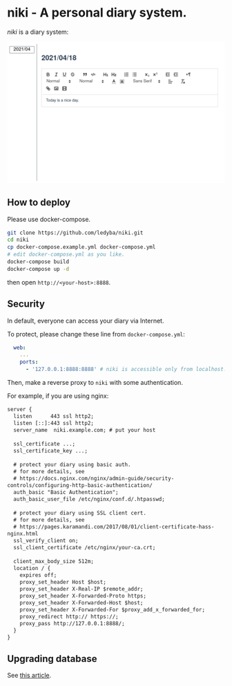 # niki - A personal diary system.

*niki* is a diary system:

[![screenshot.png](screenshot.png)](screenshot.png)

## How to deploy

Please use docker-compose.

```sh
git clone https://github.com/ledyba/niki.git
cd niki
cp docker-compose.example.yml docker-compose.yml
# edit docker-compose.yml as you like.
docker-compose build
docker-compose up -d
```

then open `http://<your-host>:8888`.

## Security

In default, everyone can access your diary via Internet.

To protect, please change these line from `docker-compose.yml`:
```yaml
  web:
    ...
    ports:
      - '127.0.0.1:8888:8888' # niki is accessible only from localhost.
```

Then, make a reverse proxy to `niki` with some authentication.

For example, if you are using nginx:

```
server {
  listen      443 ssl http2;
  listen [::]:443 ssl http2;
  server_name  niki.example.com; # put your host

  ssl_certificate ...;
  ssl_certificate_key ...;

  # protect your diary using basic auth.
  # for more details, see
  # https://docs.nginx.com/nginx/admin-guide/security-controls/configuring-http-basic-authentication/
  auth_basic "Basic Authentication";
  auth_basic_user_file /etc/nginx/conf.d/.htpasswd;

  # protect your diary using SSL client cert.
  # for more details, see
  # https://pages.karamandi.com/2017/08/01/client-certificate-hass-nginx.html
  ssl_verify_client on;
  ssl_client_certificate /etc/nginx/your-ca.crt;

  client_max_body_size 512m;
  location / {
    expires off;
    proxy_set_header Host $host;
    proxy_set_header X-Real-IP $remote_addr;
    proxy_set_header X-Forwarded-Proto https;
    proxy_set_header X-Forwarded-Host $host;
    proxy_set_header X-Forwarded-For $proxy_add_x_forwarded_for;
    proxy_redirect http:// https://;
    proxy_pass http://127.0.0.1:8888/;
  }
}

```

## Upgrading database

See [this article](https://josepostiga.com/how-to-upgrade-postgresql-version-and-transfer-your-old-data-using-docker/).
